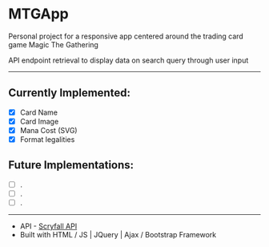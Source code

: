 # MTGApp

Personal project for a responsive app centered around the trading card game Magic The Gathering

API endpoint retrieval to display data on search query through user input

---

## Currently Implemented:
- [x] Card Name
- [x] Card Image
- [x] Mana Cost (SVG)
- [x] Format legalities

## Future Implementations:
- [ ] .
- [ ] .
- [ ] .

---
- API - [Scryfall API](https://scryfall.com/docs/api)
- Built with HTML / JS | JQuery | Ajax / Bootstrap Framework
